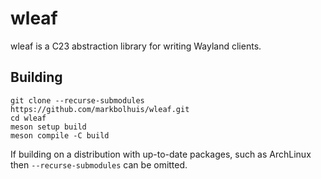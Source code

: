 # wleaf

wleaf is a C23 abstraction library for writing Wayland clients.

## Building

```shell
git clone --recurse-submodules https://github.com/markbolhuis/wleaf.git
cd wleaf
meson setup build
meson compile -C build
```

If building on a distribution with up-to-date packages, such as ArchLinux
then `--recurse-submodules` can be omitted.
